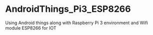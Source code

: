 # AndroidThings_Pi3_ESP8266
Using Android things along with Raspberry Pi 3 environment and Wifi module ESP8266 for IOT
